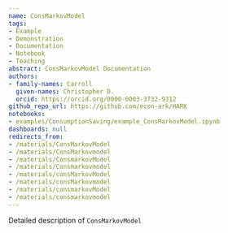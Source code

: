 ```yaml
---
name: ConsMarkovModel
tags:
- Example
- Demonstration
- Documentation
- Notebook
- Teaching
abstract: ConsMarkovModel Documentation
authors:
- family-names: Carroll
  given-names: Christopher D.
  orcid: https://orcid.org/0000-0003-3732-9312
github_repo_url: https://github.com/econ-ark/HARK
notebooks:
- examples/ConsumptionSaving/example_ConsMarkovModel.ipynb
dashboards: null
redirects_from:
- /materials/ConsMarkovModel
- /materials/ConsMarkovmodel
- /materials/ConsmarkovModel
- /materials/Consmarkovmodel
- /materials/consMarkovModel
- /materials/consMarkovmodel
- /materials/consmarkovModel
- /materials/consmarkovmodel
---
```


Detailed description of `ConsMarkovModel` 
